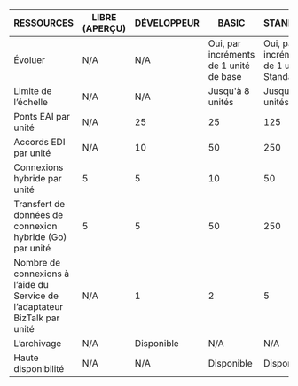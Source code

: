 |RESSOURCES|LIBRE (APERÇU)|DÉVELOPPEUR|BASIC|STANDARD|PREMIUM|
|---|---|---|---|---|---|
|Évoluer|N/A|N/A|Oui, par incréments de 1 unité de base |Oui, par incréments de 1 unité Standard |Oui, par incréments de 1 unité de prime |
|Limite de l’échelle|N/A|N/A|Jusqu'à 8 unités |Jusqu'à 8 unités |Jusqu'à 8 unités|
|Ponts EAI par unité|N/A|25|25|125|500|
|Accords EDI par unité|N/A|10|50|250|1000|
|Connexions hybride par unité|5|5|10|50|100|
|Transfert de données de connexion hybride (Go) par unité|5|5|50|250|500|
|Nombre de connexions à l’aide du Service de l’adaptateur BizTalk par unité|N/A|1|2|5|25|
|L’archivage|N/A|Disponible|N/A|N/A|Disponible|
|Haute disponibilité |N/A|N/A|Disponible|Disponible|Disponible|
